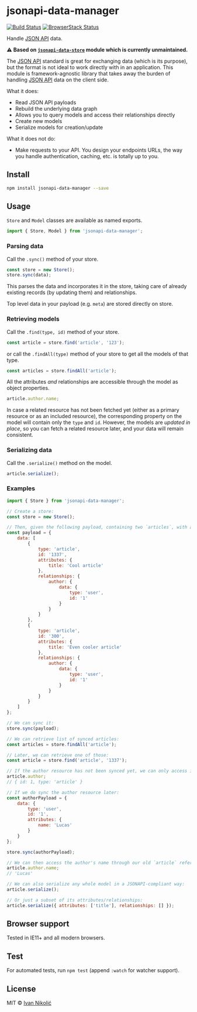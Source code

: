 # jsonapi-data-manager

[![Build Status][ci-img]][ci] [![BrowserStack Status][browserstack-img]][browserstack]

Handle [JSON API][jsonapi] data.

⚠️ **Based on [`jsonapi-data-store`](https://github.com/beauby/jsonapi-datastore) module which is
currently unmaintained.**

The [JSON API][jsonapi] standard is great for exchanging data (which is its purpose), but the format
is not ideal to work directly with in an application. This module is framework-agnostic library that
takes away the burden of handling [JSON API][jsonapi] data on the client side.

What it does:

-   Read JSON API payloads
-   Rebuild the underlying data graph
-   Allows you to query models and access their relationships directly
-   Create new models
-   Serialize models for creation/update

What it does not do:

-   Make requests to your API. You design your endpoints URLs, the way you handle authentication,
    caching, etc. is totally up to you.

## Install

```sh
npm install jsonapi-data-manager --save
```

## Usage

`Store` and `Model` classes are available as named exports.

```js
import { Store, Model } from 'jsonapi-data-manager';
```

### Parsing data

Call the `.sync()` method of your store.

```js
const store = new Store();
store.sync(data);
```

This parses the data and incorporates it in the store, taking care of already existing records (by
updating them) and relationships.

Top level data in your payload (e.g. `meta`) are stored directly on store.

### Retrieving models

Call the `.find(type, id)` method of your store.

```js
const article = store.find('article', '123');
```

or call the `.findAll(type)` method of your store to get all the models of that type.

```js
const articles = store.findAll('article');
```

All the attributes _and_ relationships are accessible through the model as object properties.

```js
article.author.name;
```

In case a related resource has not been fetched yet (either as a primary resource or as an included
resource), the corresponding property on the model will contain only the `type` and `id`. However,
the models are _updated in place_, so you can fetch a related resource later, and your data will
remain consistent.

### Serializing data

Call the `.serialize()` method on the model.

```js
article.serialize();
```

### Examples

```js
import { Store } from 'jsonapi-data-manager';

// Create a store:
const store = new Store();

// Then, given the following payload, containing two `articles`, with a related `user` who is the author of both:
const payload = {
	data: [
		{
			type: 'article',
			id: '1337',
			attributes: {
				title: 'Cool article'
			},
			relationships: {
				author: {
					data: {
						type: 'user',
						id: '1'
					}
				}
			}
		},
		{
			type: 'article',
			id: '300',
			attributes: {
				title: 'Even cooler article'
			},
			relationships: {
				author: {
					data: {
						type: 'user',
						id: '1'
					}
				}
			}
		}
	]
};

// We can sync it:
store.sync(payload);

// We can retrieve list of synced articles:
const articles = store.findAll('article');

// Later, we can retrieve one of those:
const article = store.find('article', '1337');

// If the author resource has not been synced yet, we can only access its id and its type:
article.author;
// { id: 1, type: 'article' }

// If we do sync the author resource later:
const authorPayload = {
	data: {
		type: 'user',
		id: '1',
		attributes: {
			name: 'Lucas'
		}
	}
};

store.sync(authorPayload);

// We can then access the author's name through our old `article` reference:
article.author.name;
// 'Lucas'

// We can also serialize any whole model in a JSONAPI-compliant way:
article.serialize();

// Or just a subset of its attributes/relationships:
article.serialize({ attributes: ['title'], relationships: [] });
```

## Browser support

Tested in IE11+ and all modern browsers.

## Test

For automated tests, run `npm test` (append `:watch` for watcher support).

## License

MIT © [Ivan Nikolić](http://ivannikolic.com)

<!-- prettier-ignore-start -->

[ci]: https://github.com/niksy/jsonapi-data-manager/actions?query=workflow%3ACI
[ci-img]: https://github.com/niksy/jsonapi-data-manager/actions/workflows/ci.yml/badge.svg?branch=master
[browserstack]: https://www.browserstack.com/
[browserstack-img]: https://www.browserstack.com/automate/badge.svg?badge_key=eDV0YitYd2FNR2FNamNDT0tuaGl0QmI3dFNwMkVVcVJUdmtVZ0lCZ0FlYz0tLTZQWUEvdERLS21tRmV3MWRJN0xWQUE9PQ==--465652cfc13a0b91e1905e1f65b6f11d791a9041
[jsonapi]: https://jsonapi.org/

<!-- prettier-ignore-end -->
